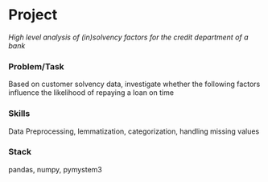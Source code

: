 # Project
*High level analysis of (in)solvency factors for the credit department of a bank*

### Problem/Task
Based on customer solvency data, investigate whether the following factors influence the likelihood of repaying a loan on time

### Skills
Data Preprocessing, lemmatization, categorization, handling missing values

### Stack
pandas, numpy, pymystem3
